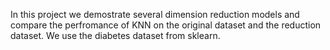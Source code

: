 In this project we demostrate several dimension reduction models and compare the perfromance of KNN on the original dataset and the reduction dataset. We use the diabetes dataset from sklearn.
